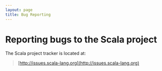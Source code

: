 ```yaml
---
layout: page
title: Bug Reporting
---
```


# Reporting bugs to the Scala project

The Scala project tracker is located at:

> [http://issues.scala-lang.org](http://issues.scala-lang.org)


<!--
WHAT THIS PAGE SHOULD TALK ABOUT:
 - tracker
 - what's a bug and what's not a bug?
   - is it in the scala area?
     - library
     - compiler
     - reflection
     - scaladoc
     - external libraries have their own trackers:
       - akka
       - play
       - lift
       - slick
   - if it's a compiler crasher, it's a bug
   - if the code generated throws a VerifyError, it's a bug
   - if it's a regression, i.e. it worked in the previous version, it's a bug
   - if the code generated is not doing what you expected, then it may or may not be a bug
     - minimize the problem
       - decouple from libraries
       - decouple from complex build systems
         - it could be a separate compilation issue - does it happen if you clean everything before?
       - create small and self-contained files that, when compiled, will exhibit the behavior
   - even if the behavior is not what you hoped for, it might still be correct
     - if possible, look at the Scala Reference Specification and SIP documents
     - or ask on the scala-internals mailing list
 - okay, I'm sure it's a bug, now what?
   - search for similar bugs
     - the exception name and phase should be the best keywords to search for
     - if the bug is there, add your test case as a comment. When someone picks up the bug, they will have to add your test case as a confirmation test
   - if there's no similar bug
     - try to fill in as many fields as possible:
       - scala version
       - component (if you know)
       - labels
       - assigneee may be left empty, as all new bugs are triaged
       - environment - Machine architecture, Operating system, Java virtual machine version, any other environment necessary
       - description -
          - the test case
          - the commands to trigger the bug
          - the expected output
          - the actual output
 -->
